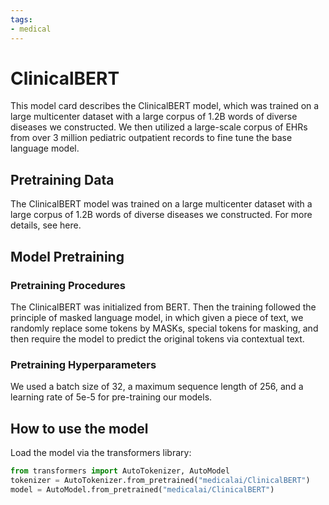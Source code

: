 ```yaml
---
tags:
- medical
---
```

# ClinicalBERT

<!-- Provide a quick summary of what the model is/does. -->

This model card describes the ClinicalBERT model, which was trained on a large multicenter dataset with a large corpus of 1.2B words of diverse diseases we constructed.
We then utilized a large-scale corpus of EHRs from over 3 million pediatric outpatient records to fine tune the base language model.

## Pretraining Data

The ClinicalBERT model was trained on a large multicenter dataset with a large corpus of 1.2B words of diverse diseases we constructed.
For more details, see here. 

## Model Pretraining

### Pretraining Procedures
The ClinicalBERT was initialized from BERT. Then the training followed the principle of masked language model, in which given a piece of text, we randomly replace some tokens by MASKs, 
special tokens for masking, and then require the model to predict the original tokens via contextual text. 

### Pretraining Hyperparameters

We used a batch size of 32, a maximum sequence length of 256, and a learning rate of 5e-5 for pre-training our models. 

## How to use the model

Load the model via the transformers library:
```python
from transformers import AutoTokenizer, AutoModel
tokenizer = AutoTokenizer.from_pretrained("medicalai/ClinicalBERT")
model = AutoModel.from_pretrained("medicalai/ClinicalBERT")
```
